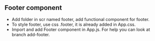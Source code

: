 ## Footer component
* Add folder in scr named footer, add functional component for footer.
* To style footer, use css .footer, it is already added in App.css.
* Import and add Footer component in App.js.
For help you can look at branch add-footer.